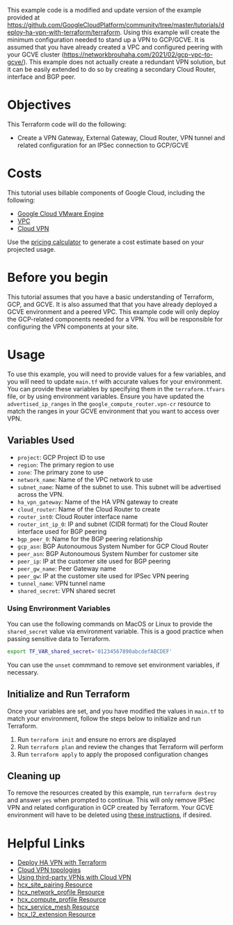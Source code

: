 This example code is a modified and update version of the example provided at https://github.com/GoogleCloudPlatform/community/tree/master/tutorials/deploy-ha-vpn-with-terraform/terraform. Using this example will create the minimum configuration needed to stand up a VPN to GCP/GCVE. It is assumed that you have already created a VPC and configured peering with your GCVE cluster (https://networkbrouhaha.com/2021/02/gcp-vpc-to-gcve/). This example does not actually create a redundant VPN solution, but it can be easily extended to do so by creating a secondary Cloud Router, interface and BGP peer.

# Objectives

This Terraform code will do the following:

* Create a VPN Gateway, External Gateway, Cloud Router, VPN tunnel and related configuration for an IPSec connection to GCP/GCVE

# Costs 

This tutorial uses billable components of Google Cloud, including the following:

* [Google Cloud VMware Engine](https://cloud.google.com/vmware-engine)
* [VPC](https://cloud.google.com/vpc/pricing)
* [Cloud VPN](https://cloud.google.com/network-connectivity/docs/vpn/pricing)

Use the [pricing calculator](https://cloud.google.com/products/calculator) to generate a cost estimate based on your projected usage.

# Before you begin

This tutorial assumes that you have a basic understanding of Terraform, GCP, and GCVE. It is also assumed that that you have already deployed a GCVE environment and a peered VPC. This example code will only deploy the GCP-related components needed for a VPN. You will be responsible for configuring the VPN components at your site.

# Usage

To use this example, you will need to provide values for a few variables, and you will need to update `main.tf` with accurate values for your environment. You can provide these variables by specifying them in the `terraform.tfvars` file, or by using environment variables. Ensure you have updated the `advertised_ip_ranges` in the `google_compute_router.vpn-cr` resource to match the ranges in your GCVE environment that you want to access over VPN.

## Variables Used

* `project`: GCP Project ID to use
* `region`: The primary region to use
* `zone`: The primary zone to use
* `network_name`: Name of the VPC network to use
* `subnet_name`: Name of the subnet to use. This subnet will be advertised across the VPN.
* `ha_vpn_gateway`: Name of the HA VPN gateway to create
* `cloud_router`: Name of the Cloud Router to create
* `router_int0`: Cloud Router interface name
* `router_int_ip_0`: IP and subnet (CIDR format) for the Cloud Router interface used for BGP peering
* `bgp_peer_0`: Name for the BGP peering relationship
* `gcp_asn`: BGP Autonoumous System Number for GCP Cloud Router
* `peer_asn`: BGP Autonoumous System Number for customer site
* `peer_ip`: IP at the customer site used for BGP peering
* `peer_gw_name`: Peer Gateway name
* `peer_gw`: IP at the customer site used for IPSec VPN peering
* `tunnel_name`: VPN tunnel name
* `shared_secret`: VPN shared secret

### Using Envrironment Variables

You can use the following commands on MacOS or Linux to provide the `shared_secret` value via environment variable. This is a good practice when passing sensitive data to Terraform.

```bash
export TF_VAR_shared_secret='01234567890abcdefABCDEF'
```

You can use the `unset` commmand to remove set environment variables, if necessary.

## Initialize and Run Terraform

Once your variables are set, and you have modified the values in `main.tf` to match your environment, follow the steps below to initialize and run Terraform.

1. Run `terraform init` and ensure no errors are displayed
2. Run `terraform plan` and review the changes that Terraform will perform
3. Run `terraform apply` to apply the proposed configuration changes

## Cleaning up

To remove the resources created by this example, run `terraform destroy` and answer `yes` when prompted to continue. This will only remove IPSec VPN and related configuration in GCP created by Terraform. Your GCVE environment will have to be deleted using [these instructions](https://cloud.google.com/vmware-engine/docs/private-clouds/howto-delete-private-cloud), if desired.


# Helpful Links

* [Deploy HA VPN with Terraform](https://cloud.google.com/community/tutorials/deploy-ha-vpn-with-terraform)
* [Cloud VPN topologies](https://cloud.google.com/network-connectivity/docs/vpn/concepts/topologies)
* [Using third-party VPNs with Cloud VPN](https://cloud.google.com/network-connectivity/docs/vpn/how-to/interop-guides)
* [hcx_site_pairing Resource](https://registry.terraform.io/providers/adeleporte/hcx/latest/docs/resources/site_pairing)
* [hcx_network_profile Resource](https://registry.terraform.io/providers/adeleporte/hcx/latest/docs/resources/network_profile)
* [hcx_compute_profile Resource](https://registry.terraform.io/providers/adeleporte/hcx/latest/docs/resources/compute_profile)
* [hcx_service_mesh Resource](https://registry.terraform.io/providers/adeleporte/hcx/latest/docs/resources/service_mesh)
* [hcx_l2_extension Resource](https://registry.terraform.io/providers/adeleporte/hcx/latest/docs/resources/l2_extension)